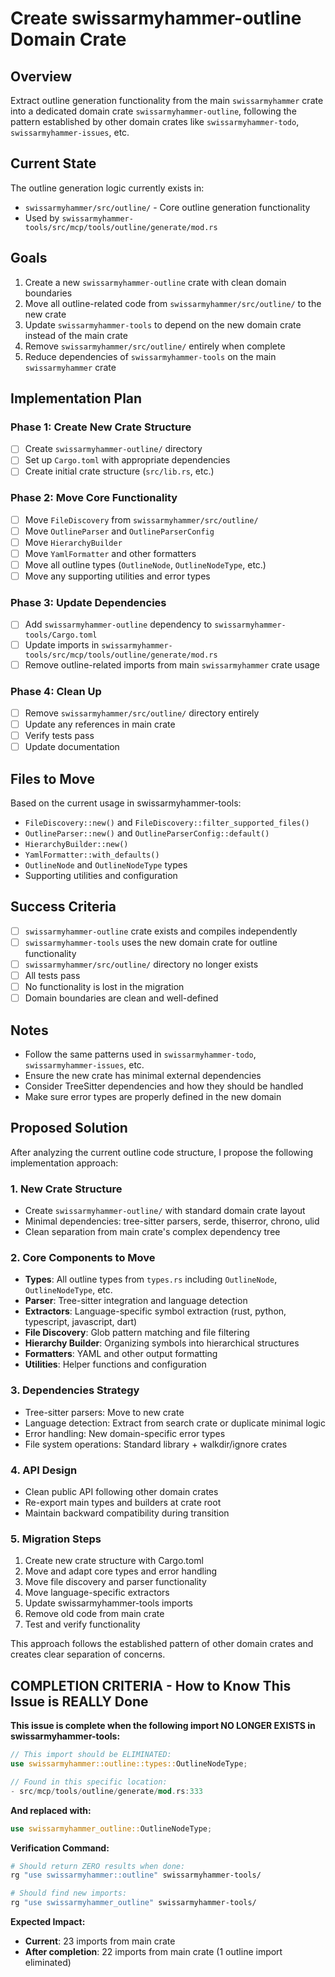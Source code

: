 # Create swissarmyhammer-outline Domain Crate

## Overview
Extract outline generation functionality from the main `swissarmyhammer` crate into a dedicated domain crate `swissarmyhammer-outline`, following the pattern established by other domain crates like `swissarmyhammer-todo`, `swissarmyhammer-issues`, etc.

## Current State
The outline generation logic currently exists in:
- `swissarmyhammer/src/outline/` - Core outline generation functionality
- Used by `swissarmyhammer-tools/src/mcp/tools/outline/generate/mod.rs`

## Goals
1. Create a new `swissarmyhammer-outline` crate with clean domain boundaries
2. Move all outline-related code from `swissarmyhammer/src/outline/` to the new crate
3. Update `swissarmyhammer-tools` to depend on the new domain crate instead of the main crate
4. Remove `swissarmyhammer/src/outline/` entirely when complete
5. Reduce dependencies of `swissarmyhammer-tools` on the main `swissarmyhammer` crate

## Implementation Plan

### Phase 1: Create New Crate Structure
- [ ] Create `swissarmyhammer-outline/` directory
- [ ] Set up `Cargo.toml` with appropriate dependencies
- [ ] Create initial crate structure (`src/lib.rs`, etc.)

### Phase 2: Move Core Functionality  
- [ ] Move `FileDiscovery` from `swissarmyhammer/src/outline/`
- [ ] Move `OutlineParser` and `OutlineParserConfig`
- [ ] Move `HierarchyBuilder` 
- [ ] Move `YamlFormatter` and other formatters
- [ ] Move all outline types (`OutlineNode`, `OutlineNodeType`, etc.)
- [ ] Move any supporting utilities and error types

### Phase 3: Update Dependencies
- [ ] Add `swissarmyhammer-outline` dependency to `swissarmyhammer-tools/Cargo.toml`
- [ ] Update imports in `swissarmyhammer-tools/src/mcp/tools/outline/generate/mod.rs`
- [ ] Remove outline-related imports from main `swissarmyhammer` crate usage

### Phase 4: Clean Up
- [ ] Remove `swissarmyhammer/src/outline/` directory entirely  
- [ ] Update any references in main crate
- [ ] Verify tests pass
- [ ] Update documentation

## Files to Move
Based on the current usage in swissarmyhammer-tools:
- `FileDiscovery::new()` and `FileDiscovery::filter_supported_files()`
- `OutlineParser::new()` and `OutlineParserConfig::default()`
- `HierarchyBuilder::new()`
- `YamlFormatter::with_defaults()`
- `OutlineNode` and `OutlineNodeType` types
- Supporting utilities and configuration

## Success Criteria
- [ ] `swissarmyhammer-outline` crate exists and compiles independently
- [ ] `swissarmyhammer-tools` uses the new domain crate for outline functionality
- [ ] `swissarmyhammer/src/outline/` directory no longer exists
- [ ] All tests pass
- [ ] No functionality is lost in the migration
- [ ] Domain boundaries are clean and well-defined

## Notes
- Follow the same patterns used in `swissarmyhammer-todo`, `swissarmyhammer-issues`, etc.
- Ensure the new crate has minimal external dependencies
- Consider TreeSitter dependencies and how they should be handled
- Make sure error types are properly defined in the new domain
## Proposed Solution

After analyzing the current outline code structure, I propose the following implementation approach:

### 1. New Crate Structure
- Create `swissarmyhammer-outline/` with standard domain crate layout
- Minimal dependencies: tree-sitter parsers, serde, thiserror, chrono, ulid
- Clean separation from main crate's complex dependency tree

### 2. Core Components to Move
- **Types**: All outline types from `types.rs` including `OutlineNode`, `OutlineNodeType`, etc.
- **Parser**: Tree-sitter integration and language detection
- **Extractors**: Language-specific symbol extraction (rust, python, typescript, javascript, dart)
- **File Discovery**: Glob pattern matching and file filtering
- **Hierarchy Builder**: Organizing symbols into hierarchical structures  
- **Formatters**: YAML and other output formatting
- **Utilities**: Helper functions and configuration

### 3. Dependencies Strategy
- Tree-sitter parsers: Move to new crate
- Language detection: Extract from search crate or duplicate minimal logic
- Error handling: New domain-specific error types
- File system operations: Standard library + walkdir/ignore crates

### 4. API Design
- Clean public API following other domain crates
- Re-export main types and builders at crate root
- Maintain backward compatibility during transition

### 5. Migration Steps
1. Create new crate structure with Cargo.toml
2. Move and adapt core types and error handling
3. Move file discovery and parser functionality
4. Move language-specific extractors
5. Update swissarmyhammer-tools imports
6. Remove old code from main crate
7. Test and verify functionality

This approach follows the established pattern of other domain crates and creates clear separation of concerns.
## COMPLETION CRITERIA - How to Know This Issue is REALLY Done

**This issue is complete when the following import NO LONGER EXISTS in swissarmyhammer-tools:**

```rust
// This import should be ELIMINATED:
use swissarmyhammer::outline::types::OutlineNodeType;

// Found in this specific location:
- src/mcp/tools/outline/generate/mod.rs:333
```

**And replaced with:**
```rust
use swissarmyhammer_outline::OutlineNodeType;
```

**Verification Command:**
```bash
# Should return ZERO results when done:
rg "use swissarmyhammer::outline" swissarmyhammer-tools/

# Should find new imports:
rg "use swissarmyhammer_outline" swissarmyhammer-tools/
```

**Expected Impact:**
- **Current**: 23 imports from main crate
- **After completion**: 22 imports from main crate (1 outline import eliminated)